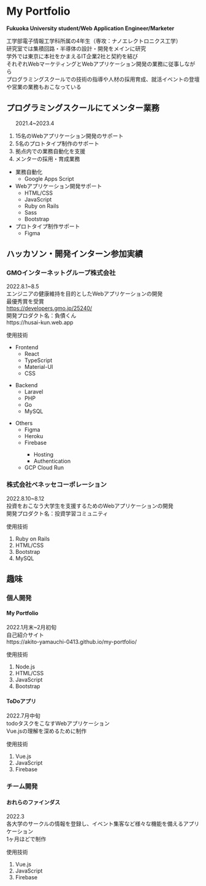 <h1>My Portfolio</h1>

<p>
  <p><strong>Fukuoka University student/Web Application Engineer/Marketer</strong></p>
  工学部電子情報工学科所属の4年生（専攻：ナノエレクトロニクス工学）<br />
  研究室では集積回路・半導体の設計・開発をメインに研究<br/>
  学外では東京に本社をかまえるIT企業2社と契約を結び<br/>
  それぞれWebマーケティングとWebアプリケーション開発の業務に従事しながら<br/>
  プログラミングスクールでの技術の指導や人材の採用育成、就活イベントの登壇や営業の業務もおこなっている
</p>

<h2>プログラミングスクールにてメンター業務</h2>
<ol>
  <p>2021.4~2023.4</p>
  <li>15名のWebアプリケーション開発のサポート</li>
  <li>5名のプロトタイプ制作のサポート</li>
  <li>拠点内での業務自動化を支援</li>
  <li>メンターの採用・育成業務</li>
</ol>

<ul>
  <li>
    業務自動化
    <ul>
      <li>Google Apps Script</li>
    </ul>
  </li>
  <li>
    Webアプリケーション開発サポート
    <ul>
      <li>HTML/CSS</li>
      <li>JavaScript</li>
      <li>Ruby on Rails</li>
      <li>Sass</li>
      <li>Bootstrap</li>
    </ul>
  </li>
  <li>
    プロトタイプ制作サポート
    <ul>
      <li>Figma</li>
    </ul>
  </li>
</ul>

<h2>ハッカソン・開発インターン参加実績</h2>
<h3>GMOインターネットグループ株式会社</h3>

<p>
  2022.8.1~8.5<br />
  エンジニアの健康維持を目的としたWebアプリケーションの開発<br />
  最優秀賞を受賞<br />
  <a href= "https://developers.gmo.jp/25240/" target="_blank" >https://developers.gmo.jp/25240/</a><br/>
  開発プロダクト名：負債くん<br />
  <a>https://husai-kun.web.app</a><br />
</p>

<p>使用技術</p>
<ul>
  <li>
    Frontend
    <ul>
      <li>React</li>
      <li>TypeScript</li>
      <li>Material-UI</li>
      <li>CSS</li>
    </ul>
  </li>
</ul>

<ul>
  <li>
    Backend
    <ul>
      <li>Laravel</li>
      <li>PHP</li>
      <li>Go</li>
      <li>MySQL</li>
    </ul>
  </li>
</ul>

<ul>
  <li>
    Others
    <ul>
      <li>Figma</li>
      <li>Heroku</li>
      <li>Firebase</li>
      <ul>
        <li>Hosting</li>
        <li>Authentication</li>
      </ul>
      <li>GCP Cloud Run</li>
    </ul>
  </li>
</ul>

<h3>株式会社ベネッセコーポレーション</h3>
<p>
  2022.8.10~8.12<br />
  投資をおこなう大学生を支援するためのWebアプリケーションの開発<br />
  開発プロダクト名：投資学習コミュニティ
</p>

<p>使用技術</p>
<ol>
  <li>Ruby on Rails</li>
  <li>HTML/CSS</li>
  <li>Bootstrap</li>
  <li>MySQL</li>
</ol>

<h2>趣味</h2>
<h3>個人開発</h3>

<h4>My Portfolio</h4>
<p>
  2022.1月末~2月初旬<br />
  自己紹介サイト<br />
  <a>https://akito-yamauchi-0413.github.io/my-portfolio/</a><br />
</p>

<p>使用技術</p>
<ol>
  <li>Node.js</li>
  <li>HTML/CSS</li>
  <li>JavaScript</li>
  <li>Bootstrap</li>
</ol>

<h4>ToDoアプリ</h4>
<p>
  2022.7月中旬<br />
  todoタスクをこなすWebアプリケーション<br />
  Vue.jsの理解を深めるために制作
</p>

<p>使用技術</p>
<ol>
  <li>Vue.js</li>
  <li>JavaScript</li>
  <li>Firebase</li>
</ol>

<h3>チーム開発</h3>
<h4>おれらのファインダス</h4>
<p>
  2022.3<br />
  各大学のサークルの情報を登録し、イベント集客など様々な機能を備えるアプリケーション<br />
  1ヶ月ほどで制作
</p>

<p>使用技術</p>
<ol>
  <li>Vue.js</li>
  <li>JavaScript</li>
  <li>Firebase</li>
</ol>
